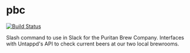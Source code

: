 # pbc

[![Build Status](https://travis-ci.com/hjdarnel/pbc.svg?branch=master)](https://travis-ci.com/hjdarnel/pbc)

Slash command to use in Slack for the Puritan Brew Company. Interfaces with Untappd's API to check current beers at our two local brewrooms.
